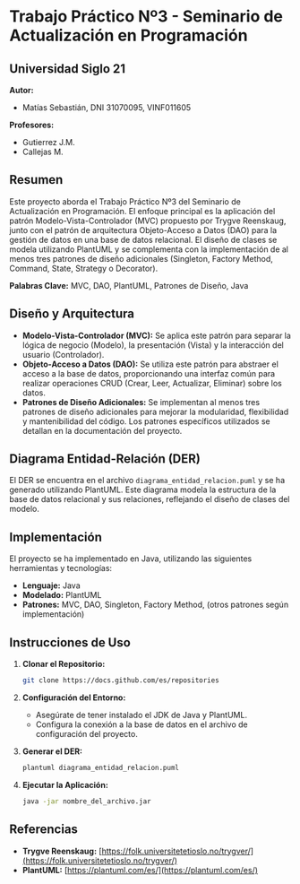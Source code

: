 # Trabajo Práctico Nº3 - Seminario de Actualización en Programación

## Universidad Siglo 21

**Autor:**

- Matías Sebastián, DNI 31070095, VINF011605

**Profesores:**

- Gutierrez J.M.
- Callejas M.

## Resumen

Este proyecto aborda el Trabajo Práctico Nº3 del Seminario de Actualización en Programación. El enfoque principal es la aplicación del patrón Modelo-Vista-Controlador (MVC) propuesto por Trygve Reenskaug, junto con el patrón de arquitectura Objeto-Acceso a Datos (DAO) para la gestión de datos en una base de datos relacional. El diseño de clases se modela utilizando PlantUML y se complementa con la implementación de al menos tres patrones de diseño adicionales (Singleton, Factory Method, Command, State, Strategy o Decorator).

**Palabras Clave:** MVC, DAO, PlantUML, Patrones de Diseño, Java

## Diseño y Arquitectura

* **Modelo-Vista-Controlador (MVC):** Se aplica este patrón para separar la lógica de negocio (Modelo), la presentación (Vista) y la interacción del usuario (Controlador).
* **Objeto-Acceso a Datos (DAO):** Se utiliza este patrón para abstraer el acceso a la base de datos, proporcionando una interfaz común para realizar operaciones CRUD (Crear, Leer, Actualizar, Eliminar) sobre los datos.
* **Patrones de Diseño Adicionales:** Se implementan al menos tres patrones de diseño adicionales para mejorar la modularidad, flexibilidad y mantenibilidad del código. Los patrones específicos utilizados se detallan en la documentación del proyecto.

## Diagrama Entidad-Relación (DER)

El DER se encuentra en el archivo `diagrama_entidad_relacion.puml` y se ha generado utilizando PlantUML. Este diagrama modela la estructura de la base de datos relacional y sus relaciones, reflejando el diseño de clases del modelo.

## Implementación

El proyecto se ha implementado en Java, utilizando las siguientes herramientas y tecnologías:

* **Lenguaje:** Java
* **Modelado:** PlantUML
* **Patrones:** MVC, DAO, Singleton, Factory Method, (otros patrones según implementación)

## Instrucciones de Uso

1. **Clonar el Repositorio:**
   ```bash
   git clone https://docs.github.com/es/repositories
   ```

2. **Configuración del Entorno:**
    * Asegúrate de tener instalado el JDK de Java y PlantUML.
    * Configura la conexión a la base de datos en el archivo de configuración del proyecto.

3. **Generar el DER:**
   ```bash
   plantuml diagrama_entidad_relacion.puml
   ```

4. **Ejecutar la Aplicación:**
   ```bash
   java -jar nombre_del_archivo.jar
   ```

## Referencias

* **Trygve Reenskaug:** [https://folk.universitetetioslo.no/trygver/](https://folk.universitetetioslo.no/trygver/)
* **PlantUML:** [https://plantuml.com/es/](https://plantuml.com/es/)